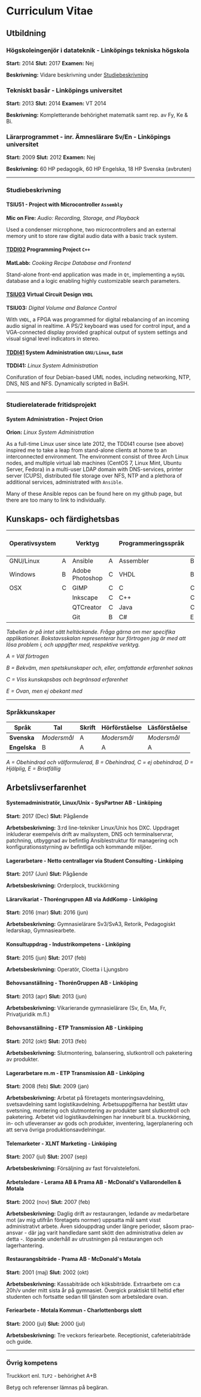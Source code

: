 # Curriculum Vitae
## Utbildning
### Högskoleingenjör i datateknik - Linköpings tekniska högskola
**Start:** 2014
**Slut:** 2017
**Examen:** Nej

**Beskrivning:** Vidare beskrivning under [Studiebeskrivning](https://github.com/oscpe262/CV#studiebeskrivning)

### Tekniskt basår - Linköpings universitet
**Start:** 2013
**Slut:** 2014
**Examen:** VT 2014

**Beskrivning:** Kompletterande behörighet matematik samt rep. av Fy, Ke & Bi.

### Lärarprogrammet - inr. Ämneslärare Sv/En - Linköpings universitet
**Start:** 2009
**Slut:** 2012
**Examen:** Nej

**Beskrivning:** 60 HP pedagogik, 60 HP Engelska, 18 HP Svenska (avbruten)

---
### Studiebeskrivning
#### TSIU51 - Project with Microcontroller `Assembly`

**Mic on Fire:** *Audio: Recording, Storage, and Playback*

Used a condenser microphone, two microcontrollers and an external memory unit to store raw digital audio data with a basic track system.

#### [TDDI02](https://github.com/oscpe262/TDDI02) Programming Project `C++`

**MatLabb:** *Cooking Recipe Database and Frontend*

Stand-alone front-end application was made in `Qt`, implementing a `mySQL` database and a logic enabling highly customizable search parameters.
#### [TSIU03](https://github.com/oscpe262/TSIU03) Virtual Circuit Design `VHDL`

**TSIU03:** *Digital Volume and Balance Control*

With `VHDL`, a FPGA was programmed for digital rebalancing of an incoming audio signal in realtime. A PS/2 keyboard was used for control input, and a VGA-connected display provided graphical output of system settings and visual signal level indicators in stereo.

#### [TDDI41](https://github.com/oscpe262/TDDI41) System Administration `GNU/Linux`, `BaSH`

**TDDI41:** *Linux System Administration*

Conifuration of four Debian-based UML nodes, including networking, NTP, DNS, NIS and NFS. Dynamically scripted in BaSH.


---
### Studierelaterade fritidsprojekt
#### System Administration - Project Orion
**Orion:** *Linux System Administration*

As a full-time Linux user since late 2012, the TDDI41 course (see above) inspired 
me to take a leap from stand-alone clients at home to an interconnected environment.
The environment consist of three Arch Linux nodes, and multiple virtual lab machines
(CentOS 7, Linux Mint, Ubuntu Server, Fedora) in a multi-user LDAP domain with 
DNS-services, printer server (CUPS), distributed file storage over NFS, NTP and a 
plethora of additional services, administrated with `Ansible`. 

Many of these Ansible repos can be found here on my github page, but there are too many to link to individually.
## Kunskaps- och färdighetsbas
|Operativsystem ||Verktyg ||Programmeringsspråk ||Övriga språk o.dyl.||
|---|---|---|---|---|---|---|---|
|GNU/Linux | A|Ansible | A|Assembler | B|BaSH | A|
|Windows | B|Adobe Photoshop | C|VHDL | B|LaTeX | B|
|OSX | C|GIMP | C|C | C|MatLab | C|
|||Inkscape | C|C++ | C|SQL | C|
|||QTCreator | C|Java | C|HTML | E|
|||Git | B|C\# | E|CSS | E|

*Tabellen är på intet sätt heltäckande. Fråga gärna om mer specifika applikationer.*
*Bokstavsskalan representerar hur förtrogen jag är med att lösa problem i, och uppgifter med, respektive verktyg.*

*A = Väl förtrogen*

*B = Bekväm, men spetskunskaper och, eller, omfattande erfarenhet saknas*

*C = Viss kunskapsbas och begränsad erfarenhet*

*E = Ovan, men ej obekant med*

---
### Språkkunskaper

|**Språk**|**Tal**|**Skrift**|**Hörförståelse**|**Läsförståelse**|
|---|---|---|---|---|
|**Svenska**| _Modersmål_| A |_Modersmål_|_Modersmål_|
|**Engelska**|B|A|A|A|

*A = Obehindrad och välformulerad, B = Obehindrad, C = ej obehindrad, D = Hjälplig, E = Bristfällig*

## Arbetslivserfarenhet
#### Systemadministratör, Linux/Unix - SysPartner AB - Linköping
**Start:** 2017 (Dec)
**Slut:** Pågående

**Arbetsbeskrivning:** 3:rd line-tekniker Linux/Unix hos DXC. Uppdraget inkluderar exempelvis drift av mailsystem, DNS och terminalservrar, patchning,
  utbyggnad av befintlig Ansiblestruktur för managering och konfigurationsstyrning av befintliga och kommande miljöer.

#### Lagerarbetare - Netto centrallager via Student Consulting - Linköping
**Start:** 2017 (Jun)
**Slut:** Pågående

**Arbetsbeskrivning:** Orderplock, truckkörning

#### Lärarvikariat - Thoréngruppen AB via AddKomp - Linköping
**Start:** 2016 (mar)
**Slut:** 2016 (jun)

**Arbetsbeskrivning:** Gymnasielärare Sv3/SvA3, Retorik, Pedagogiskt ledarskap, Gymnasiearbete.

#### Konsultuppdrag - Industrikompetens - Linköping
**Start:** 2015 (jun)
**Slut:** 2017 (feb)

**Arbetsbeskrivning:** Operatör, Cloetta i Ljungsbro

#### Behovsanställning - ThorénGruppen AB - Linköping
**Start:** 2013 (apr)
**Slut:** 2013 (jun)

**Arbetsbeskrivning:**  Vikarierande gymnasielärare (Sv, En, Ma, Fr, Privatjuridik m.fl.)

#### Behovsanställning - ETP Transmission AB - Linköping
**Start:** 2012 (okt)
**Slut:** 2013 (feb)

**Arbetsbeskrivning:** Slutmontering, balansering, slutkontroll och paketering av produkter.

#### Lagerarbetare m.m - ETP Transmission AB - Linköping
**Start:** 2008 (feb)
**Slut:** 2009 (jan)

**Arbetsbeskrivning:** Arbetat på företagets monteringsavdelning, svetsavdelning samt logistikavdelning. Arbetsuppgifterna har
  bestått utav svetsning, montering och slutmontering av produkter samt slutkontroll och paketering.
  Arbetet vid logistikavdelningen har inneburit bl.a. truckkörning, in- och utleveranser av gods och produkter, inventering,
  lagerplanering och att serva övriga produktionsavdelningar.

#### Telemarketer - XLNT Marketing - Linköping
**Start:** 2007 (jul)
**Slut:** 2007 (sep)

**Arbetsbeskrivning:** Försäljning av fast förvalstelefoni.

#### Arbetsledare - Lerama AB & Prama AB - McDonald's Vallarondellen & Motala
**Start:** 2002 (nov)
**Slut:** 2007 (feb)

**Arbetsbeskrivning:** Daglig drift av restaurangen, ledande av medarbetare mot (av mig utifrån företagets normer) uppsatta mål samt
  visst administrativt arbete. Även sidouppdrag under längre perioder, såsom prao-ansvar - där jag varit handledare samt
  skött den administrativa delen av detta -. löpande underhåll av utrustningen på restaurangen och lagerhantering.

#### Restaurangsbiträde - Prama AB - McDonald's Motala
**Start:** 2001 (maj)
**Slut:** 2002 (okt)

**Arbetsbeskrivning:** Kassabiträde och köksbiträde. Extraarbete om c:a 20h/v under mitt sista år på gymnasiet. Övergick praktiskt till
  heltid efter studenten och fortsatte sedan till tjänsten som arbetsledare ovan.

#### Feriearbete - Motala Kommun - Charlottenborgs slott
**Start:** 2000 (jul)
**Slut:** 2000 (jul)

**Arbetsbeskrivning:** Tre veckors feriearbete. Receptionist, cafeteriabiträde och guide.

---
### Övrig kompetens
Truckkort enl. `TLP2` - behörighet A+B

Betyg och referenser lämnas på begäran.
